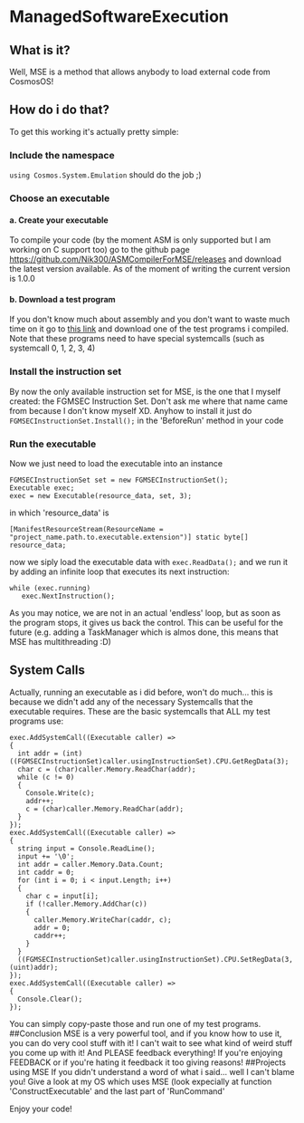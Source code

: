 # ManagedSoftwareExecution
## What is it?
Well, MSE is a method that allows anybody to load external code from CosmosOS!
## How do i do that?
To get this working it's actually pretty simple:
### Include the namespace
`using Cosmos.System.Emulation` should do the job ;)
### Choose an executable
#### a. Create your executable
To compile your code (by the moment ASM is only supported but I am working on C support too) go to the github page https://github.com/Nik300/ASMCompilerForMSE/releases and download the latest version available.
As of the moment of writing the current version is 1.0.0
#### b. Download a test program
If you don't know much about assembly and you don't want to waste much time on it go to [this link](https://github.com/Nik300/ASMCompilerForMSE/tree/main/Test%20programs) and download one of the test programs i compiled.
Note that these programs need to have special systemcalls (such as systemcall 0, 1, 2, 3, 4)
### Install the instruction set
By now the only available instruction set for MSE, is the one that I myself created: the FGMSEC Instruction Set. Don't ask me where that name came from because I don't know myself XD.
Anyhow to install it just do
`
FGMSECInstructionSet.Install();
`
in the 'BeforeRun' method in your code
### Run the executable
Now we just need to load the executable into an instance
```
FGMSECInstructionSet set = new FGMSECInstructionSet();
Executable exec;
exec = new Executable(resource_data, set, 3);
```
in which 'resource_data' is
```
[ManifestResourceStream(ResourceName = "project_name.path.to.executable.extension")] static byte[] resource_data;
```
now we siply load the executable data with `exec.ReadData();` and we run it by adding an infinite loop that executes its next instruction:
```
while (exec.running)
   exec.NextInstruction();
```
As you may notice, we are not in an actual 'endless' loop, but as soon as the program stops, it gives us back the control. This can be useful for the future (e.g. adding a TaskManager which is almos done, this means that MSE has multithreading :D)
## System Calls
Actually, running an executable as i did before, won't do much... this is because we didn't add any of the necessary Systemcalls that the executable requires. These are the basic systemcalls that ALL my test programs use:
```
exec.AddSystemCall((Executable caller) =>
{
  int addr = (int)((FGMSECInstructionSet)caller.usingInstructionSet).CPU.GetRegData(3);
  char c = (char)caller.Memory.ReadChar(addr);
  while (c != 0)
  {
    Console.Write(c);
    addr++;
    c = (char)caller.Memory.ReadChar(addr);
  }
});
exec.AddSystemCall((Executable caller) =>
{
  string input = Console.ReadLine();
  input += '\0';
  int addr = caller.Memory.Data.Count;
  int caddr = 0;
  for (int i = 0; i < input.Length; i++)
  {
    char c = input[i];
    if (!caller.Memory.AddChar(c))
    {
      caller.Memory.WriteChar(caddr, c);
      addr = 0;
      caddr++;
    }
  }
  ((FGMSECInstructionSet)caller.usingInstructionSet).CPU.SetRegData(3, (uint)addr);
});
exec.AddSystemCall((Executable caller) =>
{
  Console.Clear();
});
```
You can simply copy-paste those and run one of my test programs.
##Conclusion
MSE is a very powerful tool, and if you know how to use it, you can do very cool stuff with it!
I can't wait to see what kind of weird stuff you come up with it!
And PLEASE feedback everything!
If you're enjoying FEEDBACK or if you're hating it feedback it too giving reasons!
##Projects using MSE
If you didn't understand a word of what i said... well I can't blame you! Give a look at my OS which uses MSE (look expecially at function 'ConstructExecutable' and the last part of 'RunCommand'

Enjoy your code!
